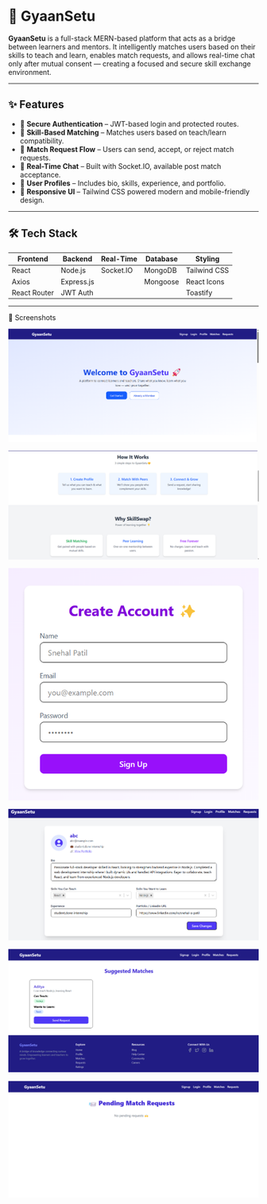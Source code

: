 # 🌉 GyaanSetu

**GyaanSetu** is a full-stack MERN-based platform that acts as a bridge between learners and mentors. It intelligently matches users based on their skills to teach and learn, enables match requests, and allows real-time chat only after mutual consent — creating a focused and secure skill exchange environment.

---

## ✨ Features

- 🔐 **Secure Authentication** – JWT-based login and protected routes.
- 🎯 **Skill-Based Matching** – Matches users based on teach/learn compatibility.
- 📨 **Match Request Flow** – Users can send, accept, or reject match requests.
- 💬 **Real-Time Chat** – Built with Socket.IO, available post match acceptance.
- 👤 **User Profiles** – Includes bio, skills, experience, and portfolio.
- 📱 **Responsive UI** – Tailwind CSS powered modern and mobile-friendly design.

---

## 🛠️ Tech Stack

| Frontend     | Backend       | Real-Time | Database | Styling        |
|--------------|---------------|-----------|----------|----------------|
| React        | Node.js       | Socket.IO | MongoDB  | Tailwind CSS   |
| Axios        | Express.js    |           | Mongoose | React Icons    |
| React Router | JWT Auth      |           |          | Toastify       |

---

📸 Screenshots

![alt text](image.png)

![alt text](image-1.png)

![alt text](image-2.png)

![alt text](image-3.png)

![alt text](image-4.png)

![alt text](image-5.png)
